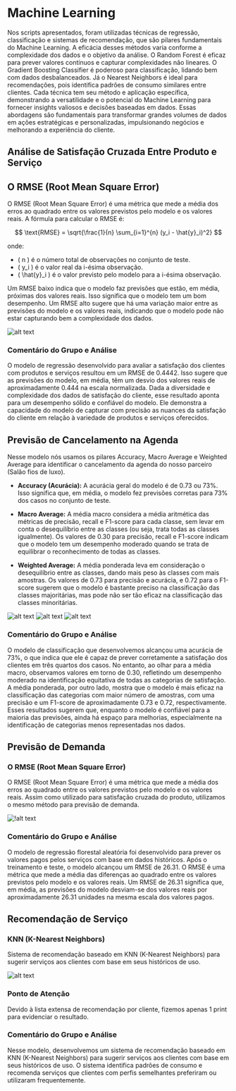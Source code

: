 # Machine Learning

Nos scripts apresentados, foram utilizadas técnicas de regressão, classificação e sistemas de recomendação, que são pilares fundamentais do Machine Learning. A eficácia desses métodos varia conforme a complexidade dos dados e o objetivo da análise. O Random Forest é eficaz para prever valores contínuos e capturar complexidades não lineares. O Gradient Boosting Classifier é poderoso para classificação, lidando bem com dados desbalanceados. Já o Nearest Neighbors é ideal para recomendações, pois identifica padrões de consumo similares entre clientes. Cada técnica tem seu método e aplicação específica, demonstrando a versatilidade e o potencial do Machine Learning para fornecer insights valiosos e decisões baseadas em dados. Essas abordagens são fundamentais para transformar grandes volumes de dados em ações estratégicas e personalizadas, impulsionando negócios e melhorando a experiência do cliente.

## Análise de Satisfação Cruzada Entre Produto e Serviço

## O RMSE (Root Mean Square Error)

O RMSE (Root Mean Square Error) é uma métrica que mede a média dos erros ao quadrado entre os valores previstos pelo modelo e os valores reais. A fórmula para calcular o RMSE é:

$$
\text{RMSE} = \sqrt{\frac{1}{n} \sum_{i=1}^{n} (y_i - \hat{y}_i)^2}
$$

onde:

- \( n \) é o número total de observações no conjunto de teste.
- \( y_i \) é o valor real da i-ésima observação.
- \( \hat{y}_i \) é o valor previsto pelo modelo para a i-ésima observação.

Um RMSE baixo indica que o modelo faz previsões que estão, em média, próximas dos valores reais. Isso significa que o modelo tem um bom desempenho.
Um RMSE alto sugere que há uma variação maior entre as previsões do modelo e os valores reais, indicando que o modelo pode não estar capturando bem a complexidade dos dados.

![alt text](image-1.png)

### Comentário do Grupo e Análise

O modelo de regressão desenvolvido para avaliar a satisfação dos clientes com produtos e serviços resultou em um RMSE de 0.4442. Isso sugere que as previsões do modelo, em média, têm um desvio dos valores reais de aproximadamente 0.444 na escala normalizada. Dada a diversidade e complexidade dos dados de satisfação do cliente, esse resultado aponta para um desempenho sólido e confiável do modelo. Ele demonstra a capacidade do modelo de capturar com precisão as nuances da satisfação do cliente em relação à variedade de produtos e serviços oferecidos.

## Previsão de Cancelamento na Agenda

Nesse modelo nós usamos os pilares Accuracy, Macro Average e Weighted Average para identificar o cancelamento da agenda do nosso parceiro (Salão fios de luxo).

- **Accuracy (Acurácia):** A acurácia geral do modelo é de 0.73 ou 73%. Isso significa que, em média, o modelo fez previsões corretas para 73% dos casos no conjunto de teste.

- **Macro Average:** A média macro considera a média aritmética das métricas de precisão, recall e F1-score para cada classe, sem levar em conta o desequilíbrio entre as classes (ou seja, trata todas as classes igualmente). Os valores de 0.30 para precisão, recall e F1-score indicam que o modelo tem um desempenho moderado quando se trata de equilibrar o reconhecimento de todas as classes.

- **Weighted Average:** A média ponderada leva em consideração o desequilíbrio entre as classes, dando mais peso às classes com mais amostras. Os valores de 0.73 para precisão e acurácia, e 0.72 para o F1-score sugerem que o modelo é bastante preciso na classificação das classes majoritárias, mas pode não ser tão eficaz na classificação das classes minoritárias.

![alt text](image-2.png)
![alt text](image-3.png)
![alt text](image-4.png)


### Comentário do Grupo e Análise

O modelo de classificação que desenvolvemos alcançou uma acurácia de 73%, o que indica que ele é capaz de prever corretamente a satisfação dos clientes em três quartos dos casos. No entanto, ao olhar para a média macro, observamos valores em torno de 0.30, refletindo um desempenho moderado na identificação equitativa de todas as categorias de satisfação. A média ponderada, por outro lado, mostra que o modelo é mais eficaz na classificação das categorias com maior número de amostras, com uma precisão e um F1-score de aproximadamente 0.73 e 0.72, respectivamente. Esses resultados sugerem que, enquanto o modelo é confiável para a maioria das previsões, ainda há espaço para melhorias, especialmente na identificação de categorias menos representadas nos dados.

## Previsão de Demanda

### O RMSE (Root Mean Square Error)

O RMSE (Root Mean Square Error) é uma métrica que mede a média dos erros ao quadrado entre os valores previstos pelo modelo e os valores reais. Assim como utilizado para satisfação cruzada do produto, utilizamos o mesmo método para previsão de demanda.

![!alt text](image-5.png)

### Comentário do Grupo e Análise

O modelo de regressão florestal aleatória foi desenvolvido para prever os valores pagos pelos serviços com base em dados históricos. Após o treinamento e teste, o modelo alcançou um RMSE de 26.31. O RMSE é uma métrica que mede a média das diferenças ao quadrado entre os valores previstos pelo modelo e os valores reais. Um RMSE de 26.31 significa que, em média, as previsões do modelo desviam-se dos valores reais por aproximadamente 26.31 unidades na mesma escala dos valores pagos.

## Recomendação de Serviço

### KNN (K-Nearest Neighbors)

Sistema de recomendação baseado em KNN (K-Nearest Neighbors) para sugerir serviços aos clientes com base em seus históricos de uso.

![alt text](image-6.png)

### Ponto de Atenção

Devido à lista extensa de recomendação por cliente, fizemos apenas 1 print para evidenciar o resultado.

### Comentário do Grupo e Análise

Nesse modelo, desenvolvemos um sistema de recomendação baseado em KNN (K-Nearest Neighbors) para sugerir serviços aos clientes com base em seus históricos de uso. O sistema identifica padrões de consumo e recomenda serviços que clientes com perfis semelhantes preferiram ou utilizaram frequentemente.
